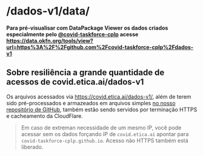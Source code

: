 # /dados-v1/data/

**Para pré-visualisar com DataPackage Viewer os dados criados especialmente
pelo [@covid-taskforce-cplp](https://github.com/covid-taskforce-cplp) acesse <https://data.okfn.org/tools/view?url=https%3A%2F%2Fgithub.com%2Fcovid-taskforce-cplp%2Fdados-v1>**

## Sobre resiliência a grande quantidade de acessos de covid.etica.ai/dados-v1

Os arquivos acessados via <https://covid.etica.ai/dados-v1/>, além de terem sido
pré-processados e armazeados em arquivos simples
[no nosso repositório de GitHub](https://github.com/covid-taskforce-cplp/dados-v1),
também estão sendo servidos por terminação HTTPS e cacheamento da CloudFlare.

> Em caso de extreman necessidade de um mesmo IP, você pode acessar sem
  os dados forçando IP de `covid.etica.ai` apontar para
  `covid-taskforce-cplp.github.io`. Acesso não HTTPS também está liberado.
